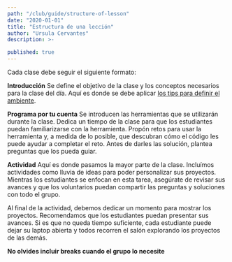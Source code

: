 ```yaml
---
path: "/club/guide/structure-of-lesson"
date: "2020-01-01"
title: "Estructura de una lección"
author: "Ursula Cervantes"
description: >-

published: true
---
```


Cada clase debe seguir el siguiente formato:

**Introducción**
Se define el objetivo de la clase y los conceptos necesarios para la clase del día.
Aquí es donde se debe aplicar [los tips para definir el ambiente](/club/guide/lesson-planning/setting-tone/).

**Programa por tu cuenta**
Se introducen las herramientas que se utilizarán durante la clase. Dedica un tiempo
de la clase para que los estudiantes puedan familiarizarse con la herramienta.
Propón retos para usar la herramienta y, a medida de lo posible, que descubran cómo
el código les puede ayudar a completar el reto. Antes de darles las solución,
plantea preguntas que los pueda guiar.

**Actividad**
Aquí es donde pasamos la mayor parte de la clase. Incluímos actividades como lluvia
de ideas para poder personalizar sus proyectos. Mientras los estudiantes se enfocan
en esta tarea, asegúrate de revisar sus avances y que los voluntarios puedan compartir
las preguntas y soluciones con todo el grupo.

Al final de la actividad, debemos dedicar un momento para mostrar los proyectos.
Recomendamos que los estudiantes puedan presentar sus avances. Si es que no queda
tiempo suficiente, cada estudiante puede dejar su laptop abierta y todos recorren
el salón explorando los proyectos de las demás.

**No olvides incluir breaks cuando el grupo lo necesite**
